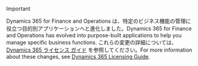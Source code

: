 > [!IMPORTANT]
> <span data-ttu-id="3056a-101">Dynamics 365 for Finance and Operations は、特定のビジネス機能の管理に役立つ目的別アプリケーションへと進化しました。</span><span class="sxs-lookup"><span data-stu-id="3056a-101">Dynamics 365 for Finance and Operations has evolved into purpose-built applications to help you manage specific business functions.</span></span> <span data-ttu-id="3056a-102">これらの変更の詳細については、[Dynamics 365 ライセンス ガイド](https://mbs.microsoft.com/Files/public/365/Dynamics365LicensingGuide.pdf) を参照してください。</span><span class="sxs-lookup"><span data-stu-id="3056a-102">For more information about these changes, see [Dynamics 365 Licensing Guide](https://mbs.microsoft.com/Files/public/365/Dynamics365LicensingGuide.pdf).</span></span>
 

